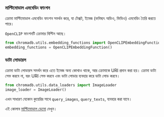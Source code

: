 ### মাল্টিমোডাল এমবেডিং ফাংশন

ক্রোমা মাল্টিমোডাল এমবেডিং ফাংশন সমর্থন করে, যা টেক্সট, ইমেজ (ভবিষ্যৎ অডিও, ভিডিও) এমবেডিং তৈরি করতে পারে।

`OpenCLIP` ফাংশনটি ক্রোমার বিল্টিন আছে।

```python
from chromadb.utils.embedding_functions import OpenCLIPEmbeddingFunction
embedding_functions = OpenCLIPEmbeddingFunction()
```

### ডাটা লোডারস

ক্রোমা ডাটা লোডারস সমর্থন করে এতে ইমেজ অন্য কোথাও থাকে, আর ক্রোমাকে URI প্রদান করা হয়। ক্রোমা ডাটা সেভ করবে না, বরং URI সেভ করবে এবং ডাটা লোডার ব্যবহার করে ডাটা লোড করবে।

```python
from chromadb.utils.data_loaders import ImageLoader
image_loader = ImageLoader()
```

এখন সাধারণ যেকোন কুয়েরির সাথে `query_images`, `query_texts`, ব্যবহার করা যাবে।

এই কোলাব [মাল্টিমোডাল ডেমো](https://colab.research.google.com/github/chroma-core/chroma/blob/main/examples/multimodal/multimodal_retrieval.ipynb) দেখুন।
